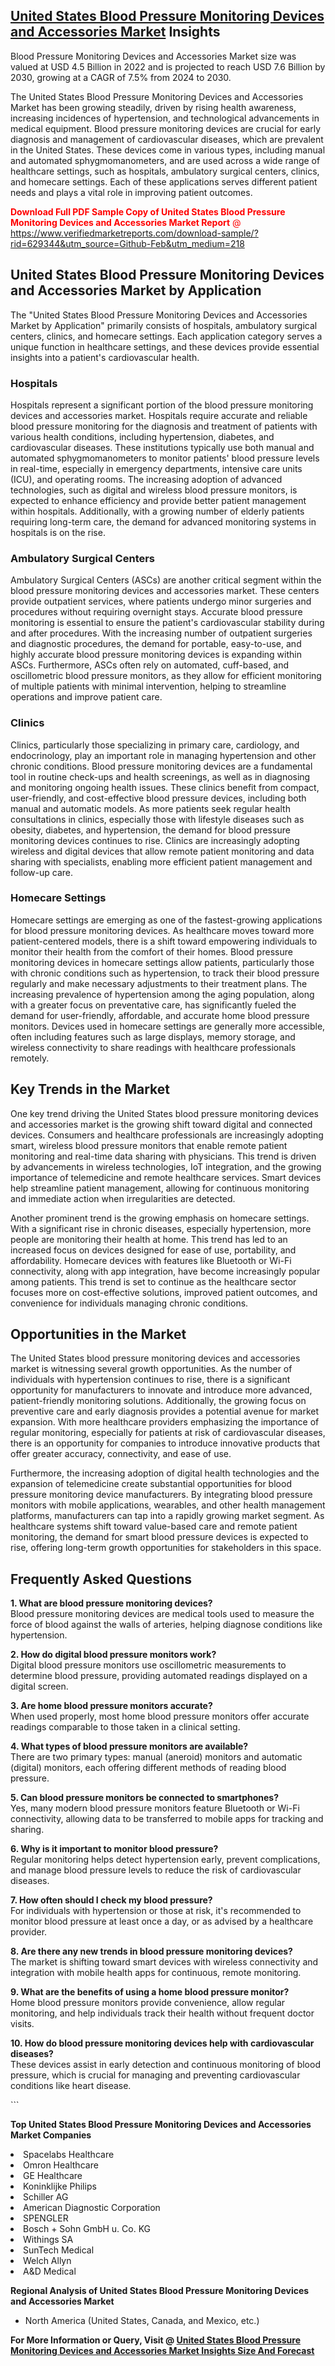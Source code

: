 <h2><a href="https://www.verifiedmarketreports.com/download-sample/?rid=629344&amp;utm_source=Github-Feb&amp;utm_medium=218" target="_blank">United States Blood Pressure Monitoring Devices and Accessories Market</a> Insights</h2><p>Blood Pressure Monitoring Devices and Accessories Market size was valued at USD 4.5 Billion in 2022 and is projected to reach USD 7.6 Billion by 2030, growing at a CAGR of 7.5% from 2024 to 2030.</p><p> <p>The United States Blood Pressure Monitoring Devices and Accessories Market has been growing steadily, driven by rising health awareness, increasing incidences of hypertension, and technological advancements in medical equipment. Blood pressure monitoring devices are crucial for early diagnosis and management of cardiovascular diseases, which are prevalent in the United States. These devices come in various types, including manual and automated sphygmomanometers, and are used across a wide range of healthcare settings, such as hospitals, ambulatory surgical centers, clinics, and homecare settings. Each of these applications serves different patient needs and plays a vital role in improving patient outcomes.</p> <p><p><span class=""><span style="color: #ff0000;"><strong>Download Full PDF Sample Copy of United States Blood Pressure Monitoring Devices and Accessories Market Report</strong> @ </span><a href="https://www.verifiedmarketreports.com/download-sample/?rid=629344&amp;utm_source=Github-Feb&amp;utm_medium=218" target="_blank">https://www.verifiedmarketreports.com/download-sample/?rid=629344&amp;utm_source=Github-Feb&amp;utm_medium=218</a></span></p></p> <h2>United States Blood Pressure Monitoring Devices and Accessories Market by Application</h2> <p>The "United States Blood Pressure Monitoring Devices and Accessories Market by Application" primarily consists of hospitals, ambulatory surgical centers, clinics, and homecare settings. Each application category serves a unique function in healthcare settings, and these devices provide essential insights into a patient's cardiovascular health.</p> <h3>Hospitals</h3> <p>Hospitals represent a significant portion of the blood pressure monitoring devices and accessories market. Hospitals require accurate and reliable blood pressure monitoring for the diagnosis and treatment of patients with various health conditions, including hypertension, diabetes, and cardiovascular diseases. These institutions typically use both manual and automated sphygmomanometers to monitor patients' blood pressure levels in real-time, especially in emergency departments, intensive care units (ICU), and operating rooms. The increasing adoption of advanced technologies, such as digital and wireless blood pressure monitors, is expected to enhance efficiency and provide better patient management within hospitals. Additionally, with a growing number of elderly patients requiring long-term care, the demand for advanced monitoring systems in hospitals is on the rise.</p> <h3>Ambulatory Surgical Centers</h3> <p>Ambulatory Surgical Centers (ASCs) are another critical segment within the blood pressure monitoring devices and accessories market. These centers provide outpatient services, where patients undergo minor surgeries and procedures without requiring overnight stays. Accurate blood pressure monitoring is essential to ensure the patient's cardiovascular stability during and after procedures. With the increasing number of outpatient surgeries and diagnostic procedures, the demand for portable, easy-to-use, and highly accurate blood pressure monitoring devices is expanding within ASCs. Furthermore, ASCs often rely on automated, cuff-based, and oscillometric blood pressure monitors, as they allow for efficient monitoring of multiple patients with minimal intervention, helping to streamline operations and improve patient care.</p> <h3>Clinics</h3> <p>Clinics, particularly those specializing in primary care, cardiology, and endocrinology, play an important role in managing hypertension and other chronic conditions. Blood pressure monitoring devices are a fundamental tool in routine check-ups and health screenings, as well as in diagnosing and monitoring ongoing health issues. These clinics benefit from compact, user-friendly, and cost-effective blood pressure devices, including both manual and automatic models. As more patients seek regular health consultations in clinics, especially those with lifestyle diseases such as obesity, diabetes, and hypertension, the demand for blood pressure monitoring devices continues to rise. Clinics are increasingly adopting wireless and digital devices that allow remote patient monitoring and data sharing with specialists, enabling more efficient patient management and follow-up care.</p> <h3>Homecare Settings</h3> <p>Homecare settings are emerging as one of the fastest-growing applications for blood pressure monitoring devices. As healthcare moves toward more patient-centered models, there is a shift toward empowering individuals to monitor their health from the comfort of their homes. Blood pressure monitoring devices in homecare settings allow patients, particularly those with chronic conditions such as hypertension, to track their blood pressure regularly and make necessary adjustments to their treatment plans. The increasing prevalence of hypertension among the aging population, along with a greater focus on preventative care, has significantly fueled the demand for user-friendly, affordable, and accurate home blood pressure monitors. Devices used in homecare settings are generally more accessible, often including features such as large displays, memory storage, and wireless connectivity to share readings with healthcare professionals remotely.</p> <h2>Key Trends in the Market</h2> <p>One key trend driving the United States blood pressure monitoring devices and accessories market is the growing shift toward digital and connected devices. Consumers and healthcare professionals are increasingly adopting smart, wireless blood pressure monitors that enable remote patient monitoring and real-time data sharing with physicians. This trend is driven by advancements in wireless technologies, IoT integration, and the growing importance of telemedicine and remote healthcare services. Smart devices help streamline patient management, allowing for continuous monitoring and immediate action when irregularities are detected.</p> <p>Another prominent trend is the growing emphasis on homecare settings. With a significant rise in chronic diseases, especially hypertension, more people are monitoring their health at home. This trend has led to an increased focus on devices designed for ease of use, portability, and affordability. Homecare devices with features like Bluetooth or Wi-Fi connectivity, along with app integration, have become increasingly popular among patients. This trend is set to continue as the healthcare sector focuses more on cost-effective solutions, improved patient outcomes, and convenience for individuals managing chronic conditions.</p> <h2>Opportunities in the Market</h2> <p>The United States blood pressure monitoring devices and accessories market is witnessing several growth opportunities. As the number of individuals with hypertension continues to rise, there is a significant opportunity for manufacturers to innovate and introduce more advanced, patient-friendly monitoring solutions. Additionally, the growing focus on preventive care and early diagnosis provides a potential avenue for market expansion. With more healthcare providers emphasizing the importance of regular monitoring, especially for patients at risk of cardiovascular diseases, there is an opportunity for companies to introduce innovative products that offer greater accuracy, connectivity, and ease of use.</p> <p>Furthermore, the increasing adoption of digital health technologies and the expansion of telemedicine create substantial opportunities for blood pressure monitoring device manufacturers. By integrating blood pressure monitors with mobile applications, wearables, and other health management platforms, manufacturers can tap into a rapidly growing market segment. As healthcare systems shift toward value-based care and remote patient monitoring, the demand for smart blood pressure devices is expected to rise, offering long-term growth opportunities for stakeholders in this space.</p> <h2>Frequently Asked Questions</h2> <p><b>1. What are blood pressure monitoring devices?</b><br>Blood pressure monitoring devices are medical tools used to measure the force of blood against the walls of arteries, helping diagnose conditions like hypertension.</p> <p><b>2. How do digital blood pressure monitors work?</b><br>Digital blood pressure monitors use oscillometric measurements to determine blood pressure, providing automated readings displayed on a digital screen.</p> <p><b>3. Are home blood pressure monitors accurate?</b><br>When used properly, most home blood pressure monitors offer accurate readings comparable to those taken in a clinical setting.</p> <p><b>4. What types of blood pressure monitors are available?</b><br>There are two primary types: manual (aneroid) monitors and automatic (digital) monitors, each offering different methods of reading blood pressure.</p> <p><b>5. Can blood pressure monitors be connected to smartphones?</b><br>Yes, many modern blood pressure monitors feature Bluetooth or Wi-Fi connectivity, allowing data to be transferred to mobile apps for tracking and sharing.</p> <p><b>6. Why is it important to monitor blood pressure?</b><br>Regular monitoring helps detect hypertension early, prevent complications, and manage blood pressure levels to reduce the risk of cardiovascular diseases.</p> <p><b>7. How often should I check my blood pressure?</b><br>For individuals with hypertension or those at risk, it's recommended to monitor blood pressure at least once a day, or as advised by a healthcare provider.</p> <p><b>8. Are there any new trends in blood pressure monitoring devices?</b><br>The market is shifting toward smart devices with wireless connectivity and integration with mobile health apps for continuous, remote monitoring.</p> <p><b>9. What are the benefits of using a home blood pressure monitor?</b><br>Home blood pressure monitors provide convenience, allow regular monitoring, and help individuals track their health without frequent doctor visits.</p> <p><b>10. How do blood pressure monitoring devices help with cardiovascular diseases?</b><br>These devices assist in early detection and continuous monitoring of blood pressure, which is crucial for managing and preventing cardiovascular conditions like heart disease.</p> ```</p><p><strong>Top United States Blood Pressure Monitoring Devices and Accessories Market Companies</strong></p><div data-test-id=""><p><li>Spacelabs Healthcare</li><li> Omron Healthcare</li><li> GE Healthcare</li><li> Koninklijke Philips</li><li> Schiller AG</li><li> American Diagnostic Corporation</li><li> SPENGLER</li><li> Bosch + Sohn GmbH u. Co. KG</li><li> Withings SA</li><li> SunTech Medical</li><li> Welch Allyn</li><li> A&D Medical</li></p><div><strong>Regional Analysis of&nbsp;United States Blood Pressure Monitoring Devices and Accessories Market</strong></div><ul><li dir="ltr"><p dir="ltr">North America&nbsp;(United States, Canada, and Mexico, etc.)</p></li></ul><p><strong>For More Information or Query, Visit @&nbsp;</strong><strong><a href="https://www.verifiedmarketreports.com/product/blood-pressure-monitoring-devices-and-accessories-market/?utm_source=Github-Feb&amp;utm_medium=218" target="_blank">United States Blood Pressure Monitoring Devices and Accessories Market Insights Size And Forecast</a></strong></p></div>
